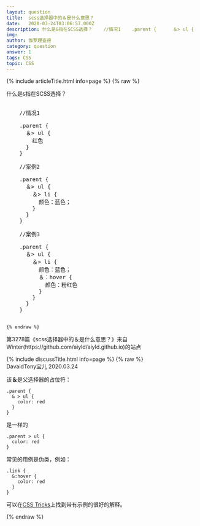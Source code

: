 ```yaml
---
layout: question
title:  scss选择器中的＆是什么意思？
date:   2020-03-24T03:06:57.000Z
description: 什么是&指在SCSS选择？    //情况1    .parent {      ＆> ul {        红色      }   ...
img: 
author: 伽罗理查德
category: question
answer: 1
tags: CSS
topic: CSS
---
```

<div class="article-root">
  <div class="article">
    {% include articleTitle.html info=page %}
    {% raw %}
    <div class="article-content"><p><font style="vertical-align: inherit;"><font style="vertical-align: inherit;">什么是</font></font><code>&amp;</code><font style="vertical-align: inherit;"><font style="vertical-align: inherit;">指在SCSS选择？</font></font></p>

<pre><font></font><font style="vertical-align: inherit;"><font style="vertical-align: inherit;">
    //情况1</font></font><font></font>
<font></font><font style="vertical-align: inherit;"><font style="vertical-align: inherit;">
    .parent {</font></font><font></font><font style="vertical-align: inherit;"><font style="vertical-align: inherit;">
      ＆&gt; ul {</font></font><font></font><font style="vertical-align: inherit;"><font style="vertical-align: inherit;">
        红色</font></font><font></font><font style="vertical-align: inherit;"><font style="vertical-align: inherit;">
      }</font></font><font></font><font style="vertical-align: inherit;"><font style="vertical-align: inherit;">
    }</font></font><font></font>
<font></font><font style="vertical-align: inherit;"><font style="vertical-align: inherit;">
    //案例2</font></font><font></font>
<font></font><font style="vertical-align: inherit;"><font style="vertical-align: inherit;">
    .parent {</font></font><font></font><font style="vertical-align: inherit;"><font style="vertical-align: inherit;">
      ＆&gt; ul {</font></font><font></font><font style="vertical-align: inherit;"><font style="vertical-align: inherit;">
        ＆&gt; li {</font></font><font></font><font style="vertical-align: inherit;"><font style="vertical-align: inherit;">
          颜色：蓝色；</font></font><font></font><font style="vertical-align: inherit;"><font style="vertical-align: inherit;">
        }</font></font><font></font><font style="vertical-align: inherit;"><font style="vertical-align: inherit;">
      } </font></font><font></font><font style="vertical-align: inherit;"><font style="vertical-align: inherit;">
    }</font></font><font></font>
<font></font><font style="vertical-align: inherit;"><font style="vertical-align: inherit;">
    //案例3</font></font><font></font>
<font></font><font style="vertical-align: inherit;"><font style="vertical-align: inherit;">
    .parent {</font></font><font></font><font style="vertical-align: inherit;"><font style="vertical-align: inherit;">
      ＆&gt; ul {</font></font><font></font><font style="vertical-align: inherit;"><font style="vertical-align: inherit;">
        ＆&gt; li {</font></font><font></font><font style="vertical-align: inherit;"><font style="vertical-align: inherit;">
          颜色：蓝色；</font></font><font></font><font style="vertical-align: inherit;"><font style="vertical-align: inherit;">
          ＆：hover {</font></font><font></font><font style="vertical-align: inherit;"><font style="vertical-align: inherit;">
            颜色：粉红色</font></font><font></font><font style="vertical-align: inherit;"><font style="vertical-align: inherit;">
          }</font></font><font></font><font style="vertical-align: inherit;"><font style="vertical-align: inherit;">
        }</font></font><font></font><font style="vertical-align: inherit;"><font style="vertical-align: inherit;">
      }</font></font><font></font><font style="vertical-align: inherit;"><font style="vertical-align: inherit;">
    }</font></font><font></font>
<font></font>
</pre></div>
    {% endraw %}
  </div>
  <p class="winter_mark">第3278篇《scss选择器中的＆是什么意思？》来自Winter(https://github.com/aiyld/aiyld.github.io)的站点</p>
  <div class="discuss-wrapper">
    {% include discussTitle.html info=page %}
    {% raw %}
    <div class="discuss-list">
    <div class="discuss-item">
        <div class="discuss-parent">
          <div class="discuss-meta">
            <span class="discuss-user">DavaidTony宝儿</span>
            <span class="discuss-time">2020.03.24</span>
          </div>
          <div class="discuss-comment"><p><font style="vertical-align: inherit;"><font style="vertical-align: inherit;">该</font></font><strong><font style="vertical-align: inherit;"><font style="vertical-align: inherit;">＆</font></font></strong><font style="vertical-align: inherit;"><font style="vertical-align: inherit;">是父选择器的占位符：</font></font></p>

<pre><code>.parent {<font></font>
  &amp; &gt; ul {<font></font>
    color: red<font></font>
  }<font></font>
}<font></font>
</code></pre>

<p><font style="vertical-align: inherit;"><font style="vertical-align: inherit;">是一样的</font></font></p>

<pre><code>.parent &gt; ul {<font></font>
  color: red<font></font>
}<font></font>
</code></pre>

<p><font style="vertical-align: inherit;"><font style="vertical-align: inherit;">常见的用例是伪类，例如：</font></font></p>

<pre><code>.link {<font></font>
  &amp;:hover {<font></font>
    color: red<font></font>
  }<font></font>
}<font></font>
</code></pre>

<p><font style="vertical-align: inherit;"><font style="vertical-align: inherit;">可以在</font></font><a href="https://css-tricks.com/the-sass-ampersand" rel="nofollow noreferrer"><font style="vertical-align: inherit;"><font style="vertical-align: inherit;">CSS Tricks</font></font></a><font style="vertical-align: inherit;"><font style="vertical-align: inherit;">上找到带有示例的很好的解释</font><font style="vertical-align: inherit;">。</font></font></p></div>
        </div></div>
    </div>
    {% endraw %}
  </div>
<div>
